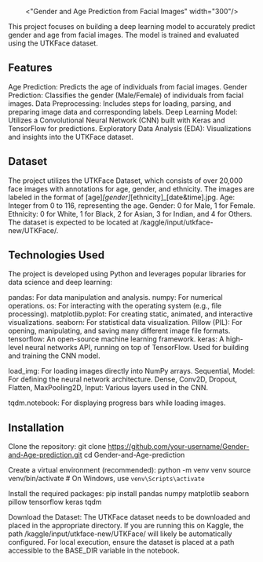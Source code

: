 <p align="center">
  <"Gender and Age Prediction from Facial Images" width="300"/>
</p>
This project focuses on building a deep learning model to accurately predict gender and age from facial images. The model is trained and evaluated using the UTKFace dataset.

## Features
Age Prediction: Predicts the age of individuals from facial images.
Gender Prediction: Classifies the gender (Male/Female) of individuals from facial images.
Data Preprocessing: Includes steps for loading, parsing, and preparing image data and corresponding labels.
Deep Learning Model: Utilizes a Convolutional Neural Network (CNN) built with Keras and TensorFlow for predictions.
Exploratory Data Analysis (EDA): Visualizations and insights into the UTKFace dataset.

## Dataset
The project utilizes the UTKFace Dataset, which consists of over 20,000 face images with annotations for age, gender, and ethnicity. The images are labeled in the format of [age]_[gender]_[ethnicity]_[date&time].jpg.
Age: Integer from 0 to 116, representing the age.
Gender: 0 for Male, 1 for Female.
Ethnicity: 0 for White, 1 for Black, 2 for Asian, 3 for Indian, and 4 for Others.
The dataset is expected to be located at /kaggle/input/utkface-new/UTKFace/.

## Technologies Used
The project is developed using Python and leverages popular libraries for data science and deep learning:

pandas: For data manipulation and analysis.
numpy: For numerical operations.
os: For interacting with the operating system (e.g., file processing).
matplotlib.pyplot: For creating static, animated, and interactive visualizations.
seaborn: For statistical data visualization.
Pillow (PIL): For opening, manipulating, and saving many different image file formats.
tensorflow: An open-source machine learning framework.
keras: A high-level neural networks API, running on top of TensorFlow. Used for building and training the CNN model.

load_img: For loading images directly into NumPy arrays.
Sequential, Model: For defining the neural network architecture.
Dense, Conv2D, Dropout, Flatten, MaxPooling2D, Input: Various layers used in the CNN.

tqdm.notebook: For displaying progress bars while loading images.

## Installation
Clone the repository:
git clone https://github.com/your-username/Gender-and-Age-prediction.git
cd Gender-and-Age-prediction

Create a virtual environment (recommended):
python -m venv venv
source venv/bin/activate  # On Windows, use `venv\Scripts\activate`

Install the required packages:
pip install pandas numpy matplotlib seaborn pillow tensorflow keras tqdm

Download the Dataset:
The UTKFace dataset needs to be downloaded and placed in the appropriate directory. If you are running this on Kaggle, the path /kaggle/input/utkface-new/UTKFace/ will likely be automatically configured. For local execution, ensure the dataset is placed at a path accessible to the BASE_DIR variable in the notebook.

